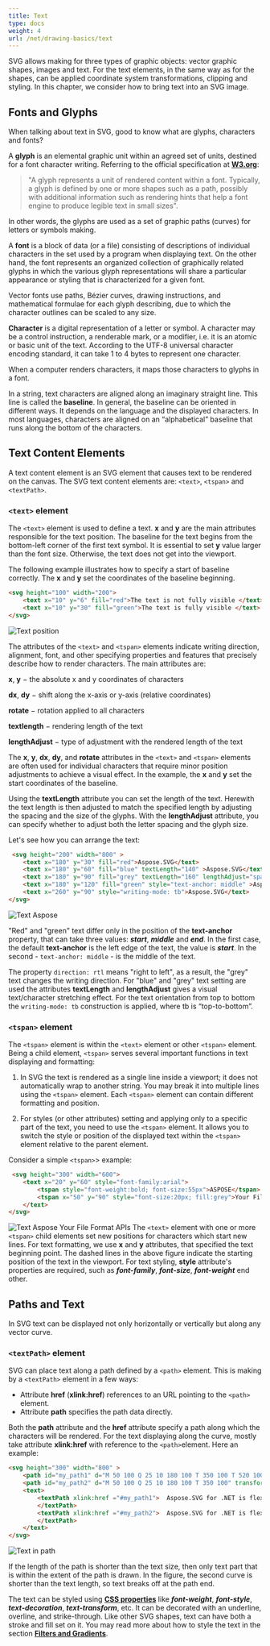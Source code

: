 ```yaml
---
title: Text
type: docs
weight: 4
url: /net/drawing-basics/text
---
```

<link href="./../../style.css" rel="stylesheet" type="text/css" />

SVG allows making for three types of graphic objects: vector graphic shapes, images and text. For the text elements, in the same way as for the shapes, can be applied coordinate system transformations, clipping and styling. In this chapter, we consider how to bring text into an SVG image. 

 

## **Fonts and Glyphs** 

When talking about text in SVG, good to know what are glyphs, characters and fonts? 

A **glyph** is an elemental graphic unit within an agreed set of units, destined for a font character writing. Referring to the official specification at [**W3.org**](https://dev.w3.org/SVG/profiles/2.0/publish/intro.html):

> "A glyph represents a unit of rendered content within a font. Typically, a glyph is defined by one or more shapes such as a path, possibly with additional information such as rendering hints that help a font engine to produce legible text in small sizes". 

In other words, the glyphs are used as a set of graphic paths (curves) for letters or symbols making. 

A **font** is a block of data (or a file) consisting of descriptions of individual characters in the set used by a program when displaying text. On the other hand, the font represents an organized collection of graphically related glyphs in which the various glyph representations will share a particular appearance or styling that is characterized for a given font. 

Vector fonts use paths, Bézier curves, drawing instructions, and mathematical formulae for each glyph describing, due to which the character outlines can be scaled to any size. 

**Character**  is a digital representation of a letter or symbol. A character may be a control instruction, a renderable mark, or a modifier, i.e. it is an atomic or basic unit of the text. According to the UTF-8 universal character encoding standard, it can take 1 to 4 bytes to represent one character. 

When a computer renders characters, it maps those characters to glyphs in a font. 

In a string, text characters are aligned along an imaginary straight line. This line is called the **baseline**. In general, the baseline can be oriented in different ways. It depends on the language and the displayed characters. In most languages, characters are aligned on an “alphabetical” baseline that runs along the bottom of the characters. 



## **Text Content Elements** 

A text content element is an SVG element that causes  text to be rendered on the canvas. The SVG text content elements are: `<text>`, `<tspan>`  and `<textPath>`. 

 

### `<text>` element

The `<text>` element is used to define a text. **x** and **y**  are the main attributes responsible for the text position. The baseline for the text begins from the bottom-left corner of the first text symbol. It is essential to set **y** value larger than the font size. Otherwise, the text does not get into the viewport. 

The following example illustrates how to specify a start of baseline correctly. The  **x** and **y** set the coordinates of the baseline beginning.

```html {linenos=inline,linenostart=1}
<svg height="100" width="200"> 
    <text x="10" y="6" fill="red">The text is not fully visible </text> 
    <text x="10" y="30" fill="green">The text is fully visible </text> 
</svg> 
```
![Text position](text1_1.png#center)


The attributes of the `<text>` and `<tspan>` elements indicate writing direction, alignment, font, and other specifying properties and features that precisely describe how to render characters. The main attributes are: 

**x**, **y**  − the absolute x and y coordinates of characters 

**dx**,  **dy** − shift along the x-axis or y-axis (relative coordinates) 

**rotate** − rotation applied to all characters 

**textlength** − rendering length of the text 

**lengthAdjust** − type of adjustment with the rendered length of the text 

 

The **x**, **y**, **dx**, **dy**, and **rotate** attributes in the `<text>` and `<tspan>` elements are often used for individual characters that require minor position adjustments to achieve a visual effect. In the example, the **x** and **y** set the start coordinates of the baseline.

Using the **textLength** attribute you can set the length of the text. Herewith the text length is then adjusted to match the specified length by adjusting the spacing and the size of the glyphs. With the **lengthAdjust** attribute, you can specify whether to adjust both the letter spacing and the glyph size. 

Let's see how you can arrange the text: 
```html {linenos=inline,linenostart=1}
 <svg height="200" width="800" > 
    <text x="180" y="30" fill="red">Aspose.SVG</text> 
    <text x="180" y="60" fill="blue" textLength="140" >Aspose.SVG</text> 
    <text x="180" y="90" fill="grey" textLength="160" lengthAdjust="spacingAndGlyphs" style="direction: rtl; unicode-bidi: bidi-override">Aspose.SVG</text> 
    <text x="180" y="120" fill="green" style="text-anchor: middle" >Aspose.SVG</text> 
    <text x="260" y="90" style="writing-mode: tb">Aspose.SVG</text> 
</svg> 
```

![Text Aspose](text3.png#center)

"Red" and "green" text differ only in the position of the **text-anchor** property, that can take three values: ***start***, ***middle*** and ***end***. In the first case, the default **text-anchor** is the left edge of the text, the value is ***start***. In the second - `text-anchor: middle` - is the middle of the text. 

The property `direction: rtl` means "right to left", as a result, the "grey" text changes the writing direction. For "blue" and "grey" text setting are used the attributes **textLength** and **lengthAdjust** gives a visual text/character stretching effect.   For the text orientation from top to bottom the `writing-mode: tb` construction is applied, where tb is “top-to-bottom”.

### `<tspan>` element

The `<tspan>` element is within the `<text>` element or other `<tspan>` element. Being a child element, `<tspan>` serves several important functions in text displaying and formatting: 

1. In SVG the text is rendered as a single line inside a viewport; it does not automatically wrap to another string. You may break it into multiple lines using the `<tspan>` element. Each `<tspan>` element can contain different formatting and position. 

2. For styles (or other attributes) setting and applying only to a specific part of the text, you need to use the `<tspan>` element. It allows you to switch the style or position of the displayed text within the `<tspan>` element relative to the parent element. 

Consider a simple `<tspan>`> example: 

```html {linenos=inline,linenostart=1}
 <svg height="300" width="600"> 
    <text x="20" y="60" style="font-family:arial"> 
        <tspan style="font-weight:bold; font-size:55px">ASPOSE</tspan>  
        <tspan x="50" y="90" style="font-size:20px; fill:grey">Your File Format APIs </tspan>  
    </text>  
</svg> 
```
![Text Aspose Your File Format APIs](text2.png#center)
The  `<text>` element with one or more `<tspan>` child elements set new  positions for characters which start new lines. For text formatting, we use **x** and **y** attributes, that specified the text beginning point. The dashed lines in the above figure indicate the starting position of the text in the viewport. For text styling, **style** attribute's properties are required, such as ***font-family***, ***font-size***, ***font-weight*** end other. 



## **Paths and Text** 

In SVG text can be displayed not only horizontally or vertically but along any vector curve. 

### `<textPath>` element

SVG can place text along a path defined by a `<path>` element. This is making by a `<textPath>` element in a few ways:
 - Attribute  **href** (**xlink:href**) references to an URL pointing to the `<path>` element. 
 - Attribute **path** specifies the path data directly. 

Both the **path** attribute and the **href** attribute specify a path along which the characters will be rendered. For the text displaying along the curve, mostly take attribute **xlink:href** with reference to the `<path>`element.  Here an example: 

```html {linenos=inline,linenostart=1}
<svg height="300" width="800" > 
    <path id="my_path1" d="M 50 100 Q 25 10 180 100 T 350 100 T 520 100 T 690 100"  fill="transparent"/> 
    <path id="my_path2" d="M 50 100 Q 25 10 180 100 T 350 100" transform="translate(0,75)" fill="transparent"/> 
    <text> 
        <textPath xlink:href ="#my_path1">  Aspose.SVG for .NET is flexible library for SVG files processing and fully compatible with its specifications. 
        </textPath> 
        <textPath xlink:href ="#my_path2">  Aspose.SVG for .NET is flexible library for SVG files processing and fully compatible with its specifications. 
        </textPath> 
    </text> 
</svg> 
```
![Text in path](text_path.png#center)


If the length of the path is shorter than the text size, then only text part that is within the extent of the path is drawn. In the figure, the second curve is shorter than the text length, so text breaks off at the path end.

The text can be styled using [**CSS properties**](https://www.w3.org/TR/2018/CR-SVG2-20181004/text.html#TextDecorationProperties) like ***font-weight***, ***font-style***, ***text-decoration***, ***text-transform***, etc. It can be decorated with an underline, overline, and strike-through. Like other SVG shapes, text can have both a stroke and fill set on it. You may read more about how to style the text in the section [**Filters and Gradients**](http://localhost:1313/svg/net/drawing-basics/filters-and-gradients/). 

